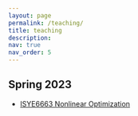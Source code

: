 ```yaml
---
layout: page
permalink: /teaching/
title: teaching
description: 
nav: true
nav_order: 5
---
```


## Spring 2023
 - [ISYE6663 Nonlinear Optimization](https://oscar.gatech.edu/bprod/bwckctlg.p_display_courses?term_in=202302&one_subj=ISYE&sel_crse_strt=6663&sel_crse_end=6663&sel_subj=&sel_levl=&sel_schd=&sel_coll=&sel_divs=&sel_dept=&sel_attr=)
